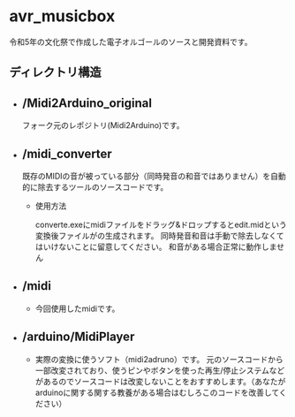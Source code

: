 # avr_musicbox
令和5年の文化祭で作成した電子オルゴールのソースと開発資料です。





## ディレクトリ構造
-   /Midi2Arduino_original
    -   
    フォーク元のレポジトリ(Midi2Arduino)です。
-   /midi_converter
    -   
    既存のMIDIの音が被っている部分（同時発音の和音ではありません）を自動的に除去するツールのソースコードです。
    -   使用方法 
    
        converte.exeにmidiファイルをドラッグ&ドロップするとedit.midという変換後ファイルがの生成されます。
        同時発音和音は手動で除去しなくてはいけないことに留意してください。
        和音がある場合正常に動作しません

-   /midi
    -   
    -   今回使用したmidiです。

-   /arduino/MidiPlayer
    -   
    -   実際の変換に使うソフト（midi2adruno）です。
    元のソースコードから一部改変されており、使うピンやボタンを使った再生/停止システムなどがあるのでソースコードは改変しないことをおすすめします。（あなたがarduinoに関する関する教養がある場合はむしろこのコードを改善してください）


